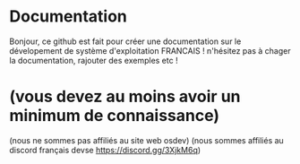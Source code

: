 # Documentation
Bonjour, ce github est fait pour créer une documentation sur le dévelopement de système d'exploitation FRANCAIS !
n'hésitez pas à chager la documentation, rajouter des exemples etc !
# (vous devez au moins avoir un minimum de connaissance) 
(nous ne sommes pas affiliés au site web osdev)
(nous sommes affiliés au discord français devse https://discord.gg/3XjkM6q)
